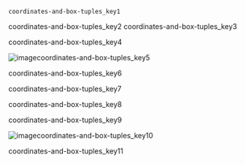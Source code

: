 ```ngMeta
coordinates-and-box-tuples_key1
```

coordinates-and-box-tuples_key2
coordinates-and-box-tuples_key3


coordinates-and-box-tuples_key4


![image](assets/000004.jpg)coordinates-and-box-tuples_key5


coordinates-and-box-tuples_key6


coordinates-and-box-tuples_key7


coordinates-and-box-tuples_key8


coordinates-and-box-tuples_key9


![image](assets/000096.jpg)coordinates-and-box-tuples_key10


coordinates-and-box-tuples_key11
